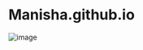 # Manisha.github.io
![image](https://user-images.githubusercontent.com/85492218/177094542-9aace929-ee49-4b49-8447-c20ed3cabe17.png)
